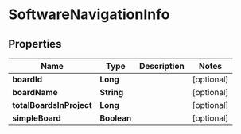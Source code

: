 

# SoftwareNavigationInfo


## Properties

| Name | Type | Description | Notes |
|------------ | ------------- | ------------- | -------------|
|**boardId** | **Long** |  |  [optional] |
|**boardName** | **String** |  |  [optional] |
|**totalBoardsInProject** | **Long** |  |  [optional] |
|**simpleBoard** | **Boolean** |  |  [optional] |



